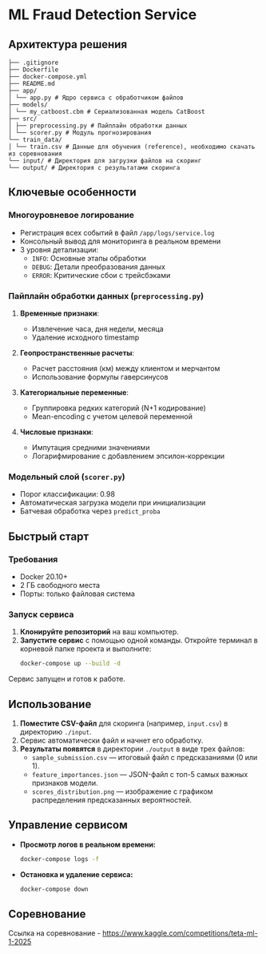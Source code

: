 # ML Fraud Detection Service

## Архитектура решения
```
├── .gitignore
├── Dockerfile
├── docker-compose.yml
├── README.md
├── app/
│ └── app.py # Ядро сервиса с обработчиком файлов
├── models/
│ └── my_catboost.cbm # Сериализованная модель CatBoost
├── src/
│ ├── preprocessing.py # Пайплайн обработки данных
│ └── scorer.py # Модуль прогнозирования
└── train_data/
│ └── train.csv # Данные для обучения (reference), необходимо скачать из соревнования
└── input/ # Директория для загрузки файлов на скоринг
└── output/ # Директория с результатами скоринга
```

## Ключевые особенности

### Многоуровневое логирование
- Регистрация всех событий в файл `/app/logs/service.log`
- Консольный вывод для мониторинга в реальном времени
- 3 уровня детализации:
  - `INFO`: Основные этапы обработки
  - `DEBUG`: Детали преобразования данных
  - `ERROR`: Критические сбои с трейсбэками

### Пайплайн обработки данных (`preprocessing.py`)
1. **Временные признаки**:
   - Извлечение часа, дня недели, месяца
   - Удаление исходного timestamp
   
2. **Геопространственные расчеты**:
   - Расчет расстояния (км) между клиентом и мерчантом
   - Использование формулы гаверсинусов

3. **Категориальные переменные**:
   - Группировка редких категорий (N+1 кодирование)
   - Mean-encoding с учетом целевой переменной

4. **Числовые признаки**:
   - Импутация средними значениями
   - Логарифмирование с добавлением эпсилон-коррекции

### Модельный слой (`scorer.py`)
- Порог классификации: 0.98
- Автоматическая загрузка модели при инициализации
- Батчевая обработка через `predict_proba`

## Быстрый старт

### Требования
- Docker 20.10+
- 2 ГБ свободного места
- Порты: только файловая система

### Запуск сервиса

1.  **Клонируйте репозиторий** на ваш компьютер.
2.  **Запустите сервис** с помощью одной команды. Откройте терминал в корневой папке проекта и выполните:
    ```bash
    docker-compose up --build -d
    ```
Сервис запущен и готов к работе.

## Использование

1.  **Поместите CSV-файл** для скоринга (например, `input.csv`) в директорию `./input`.
2.  Сервис автоматически файл и начнет его обработку.
3.  **Результаты появятся** в директории `./output` в виде трех файлов:
    *   `sample_submission.csv` — итоговый файл с предсказаниями (0 или 1).
    *   `feature_importances.json` — JSON-файл с топ-5 самых важных признаков модели.
    *   `scores_distribution.png` — изображение с графиком распределения предсказанных вероятностей.

## Управление сервисом

-   **Просмотр логов в реальном времени:**
    ```bash
    docker-compose logs -f
    ```

-   **Остановка и удаление сервиса:**
    ```bash
    docker-compose down
    ```

## Соревнование

Ссылка на соревнование - https://www.kaggle.com/competitions/teta-ml-1-2025